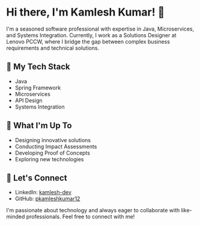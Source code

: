 # Hi there, I'm Kamlesh Kumar! 👋

I'm a seasoned software professional with expertise in Java, Microservices, and Systems Integration. Currently, I work as a Solutions Designer at Lenovo PCCW, where I bridge the gap between complex business requirements and technical solutions. 

## 🔧 My Tech Stack

- Java
- Spring Framework
- Microservices
- API Design
- Systems Integration

## 🌱 What I'm Up To

- Designing innovative solutions
- Conducting Impact Assessments
- Developing Proof of Concepts
- Exploring new technologies

## 💬 Let's Connect

- LinkedIn: [kamlesh-dev](https://www.linkedin.com/in/kamlesh-dev/)
- GitHub: [pkamleshkumar12](https://github.com/pkamleshkumar12)

I'm passionate about technology and always eager to collaborate with like-minded professionals. Feel free to connect with me!
